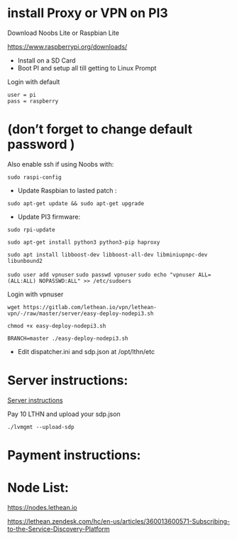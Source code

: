 # install Proxy or VPN on PI3

Download Noobs Lite or Raspbian Lite

https://www.raspberrypi.org/downloads/

* Install on a SD Card
* Boot PI and setup all till getting to Linux Prompt

Login with default
```
user = pi
pass = raspberry
```
# (don’t forget to change default password )

Also enable ssh if using Noobs with:

`sudo raspi-config`

* Update Raspbian to lasted patch :

`sudo apt-get update && sudo apt-get upgrade`

* Update PI3 firmware:

`sudo rpi-update`


`sudo apt-get install python3 python3-pip haproxy`

`sudo apt install libboost-dev libboost-all-dev libminiupnpc-dev libunbound2`

`sudo user add vpnuser`
`sudo passwd vpnuser`
`sudo echo "vpnuser ALL=(ALL:ALL) NOPASSWD:ALL" >> /etc/sudoers`

Login with vpnuser

`wget https://gitlab.com/lethean.io/vpn/lethean-vpn/-/raw/master/server/easy-deploy-nodepi3.sh`

`chmod +x easy-deploy-nodepi3.sh`

`BRANCH=master ./easy-deploy-nodepi3.sh`


* Edit dispatcher.ini and sdp.json at /opt/lthn/etc


# Server instructions:

[Server instructions](/vpn/server-documentation)

Pay 10 LTHN and upload your sdp.json
 
`./lvmgmt --upload-sdp`

# Payment instructions:

# Node List:

https://nodes.lethean.io

https://lethean.zendesk.com/hc/en-us/articles/360013600571-Subscribing-to-the-Service-Discovery-Platform
